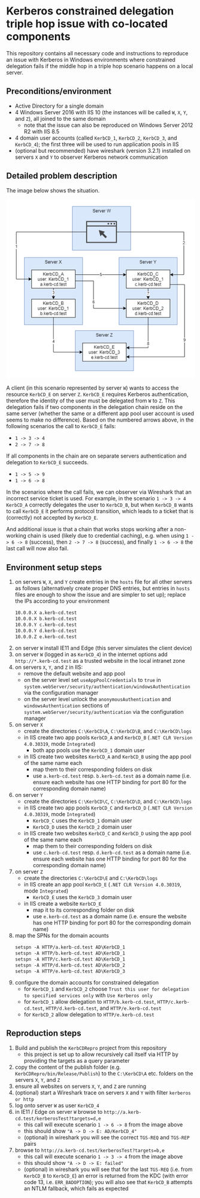 # Kerberos constrained delegation triple hop issue with co-located components

This repository contains all necessary code and instructions to reproduce an issue with Kerberos in Windows environments where constrained delegation fails if the middle hop in a triple hop scenario happens on a local server.

## Preconditions/environment

- Active Directory for a single domain
- 4 Windows Server 2016 with IIS 10 (the instances will be called `W`, `X`, `Y`, and `Z`), all joined to the same domain
  - note that the issue can also be reproduced on Windows Server 2012 R2 with IIS 8.5
- 4 domain user accounts (called `KerbCD_1`, `KerbCD_2`, `KerbCD_3`, and `KerbCD_4`); the first three will be used to run application pools in IIS
- (optional but recommended) have wireshark (version 3.2.1) installed on servers `X` and `Y` to observer Kerberos network communication

## Detailed problem description

The image below shows the situation.

![Kerberos Constrained Delegation triple hop issue](/image.png?raw=true)

A client (in this scenario represented by server `W`) wants to access the resource `KerbCD_E` on server `Z`. `KerbCD_E` requires Kerberos authentication, therefore the identity of the user must be delegated from `W` to `Z`. This delegation fails if two components in the delegation chain reside on the same server (whether the same or a different app pool user account is used seems to make no difference). Based on the numbered arrows above, in the following scenarios the call to `KerbCD_E` fails:

- `1 -> 3 -> 4`
- `2 -> 7 -> 8`

If all components in the chain are on separate servers authentication and delegation to `KerbCD_E` succeeds.

- `1 -> 5 -> 9`
- `1 -> 6 -> 8`

In the scenarios where the call fails, we can observer via Wireshark that an incorrect service ticket is used. For example, in the scenario `1 -> 3 -> 4` `KerbCD_A` correctly delegates the user to `KerbCD_B`, but when `KerbCD_B` wants to call `KerbCD_E` it performs protocol transition, which leads to a ticket that is (correctly) not accepted by `KerbCD_E`.

And additional issue is that a chain that works stops working after a non-working chain is used (likely due to credential caching), e.g. when using `1 -> 6 -> 8` (success), then `2 -> 7 -> 8` (success), and finally `1 -> 6 -> 8` the last call will now also fail.

## Environment setup steps

1. on servers `W`, `X`, and `Y` create entries in the `hosts` file for all other servers as follows (alternatively create proper DNS entries, but entries in `hosts` files are enough to show the issue and are simpler to set up); replace the IPs according to your environment
    ```
    10.0.0.X a.kerb-cd.test
    10.0.0.X b.kerb-cd.test
    10.0.0.Y c.kerb-cd.test
    10.0.0.Y d.kerb-cd.test
    10.0.0.Z e.kerb-cd.test
    ```
1. on server `W` install IE11 and Edge (this server simulates the client device)
1. on server `W` (logged in as `KerbCD_4`) in the internet options add `http://*.kerb-cd.test` as a trusted website in the local intranet zone
1. on servers `X`, `Y`, and `Z` in IIS:
    - remove the default website and app pool
    - on the server level set `useAppPoolCredentials` to `true` in `system.webServer/security/authentication/windowsAuthentication` via the configuration manager
    - on the server level unlock the `anonymousAuthentication` and `windowsAuthentication` sections of `system.webServer/security/authentication` via the configuration manager
1. on server `X`
    - create the directories `C:\KerbCD\A`, `C:\KerbCD\B`, and `C:\KerbCD\logs`
    - in IIS create two app pools `KerbCD_A` and `KerbCD_B` (`.NET CLR Version 4.0.30319`, mode `Integrated`)
        - both app pools use the `KerbCD_1` domain user
    - in IIS create two websites `KerbCD_A` and `KerbCD_B` using the app pool of the same name each
        - map them to their corresponding folders on disk
        - use `a.kerb-cd.test` resp. `b.kerb-cd.test` as a domain name (i.e. ensure each website has one HTTP binding for port 80 for the corresponding domain name)
1. on server `Y`
    - create the directories `C:\KerbCD\C`, `C:\KerbCD\D`, and `C:\KerbCD\logs`
    - in IIS create two app pools `KerbCD_C` and `KerbCD_D` (`.NET CLR Version 4.0.30319`, mode `Integrated`)
        - `KerbCD_C` uses the `KerbCD_1` domain user
        - `KerbCD_D` uses the `KerbCD_2` domain user
    - in IIS create two websites `KerbCD_C` and `KerbCD_D` using the app pool of the same name each
        - map them to their corresponding folders on disk
        - use `c.kerb-cd.test` resp. `d.kerb-cd.test` as a domain name (i.e. ensure each website has one HTTP binding for port 80 for the corresponding domain name)
1. on server `Z`
    - create the directories `C:\KerbCD\E` and `C:\KerbCD\logs`
    - in IIS create an app pool `KerbCD_E` (`.NET CLR Version 4.0.30319`, mode `Integrated`)
        - `KerbCD_E` uses the `KerbCD_3` domain user
    - in IIS create a website `KerbCD_E`
        - map it to its corresponding folder on disk
        - use `e.kerb-cd.test` as a domain name (i.e. ensure the website has one HTTP binding for port 80 for the corresponding domain name)
1. map the SPNs for the domain acounts
    ```
    setspn -A HTTP/a.kerb-cd.test AD\KerbCD_1
    setspn -A HTTP/b.kerb-cd.test AD\KerbCD_1
    setspn -A HTTP/c.kerb-cd.test AD\KerbCD_1
    setspn -A HTTP/d.kerb-cd.test AD\KerbCD_2
    setspn -A HTTP/e.kerb-cd.test AD\KerbCD_3
    ```
1. configure the domain accounts for constrained delegation
    - for `KerbCD_1` and `KerbCD_2` choose `Trust this user for delegation to specified services only` with `Use Kerberos only`
    - for `KerbCD_1` allow delegation to `HTTP/b.kerb-cd.test`, `HTTP/c.kerb-cd.test`, `HTTP/d.kerb-cd.test`, and `HTTP/e.kerb-cd.test`
    - for `KerbCD_2` allow delegation to `HTTP/e.kerb-cd.test`

## Reproduction steps

1. Build and publish the `KerbCDRepro` project from this repository
    - this project is set up to allow recursively call itself via HTTP by providing the targets as a query parameter
1. copy the content of the publish folder (e.g. `KerbCDRepro/bin/Release/Publish`) to the `C:\KerbCD\A` etc. folders on the servers `X`, `Y`, and `Z`
1. ensure all websites on servers `X`, `Y`, and `Z` are running
1. (optional) start a Wireshark trace on servers `X` and `Y` with filter `kerberos or http`
1. log onto server `W` as user `KerbCD_4`
1. in IE11 / Edge on server `W` browse to `http://a.kerb-cd.test/kerberosTest?targets=d,e`
    - this call will execute scenario `1 -> 6 -> 8` from the image above
    - this should show `"A -> D -> E: AD/KerbCD_4"`
    - (optional) in wireshark you will see the correct `TGS-REQ` and `TGS-REP` pairs
1. browse to `http://a.kerb-cd.test/kerberosTest?targets=b,e`
    - this call will execute scenario `1 -> 3 -> 4` from the image above
    - this should show `"A -> D -> E: failed"`
    - (optional) in wireshark you will see that for the last `TGS-REQ` (i.e. from `KerbCD_B` to `KerbCD_E`) an error is returned from the KDC (with error code 13, i.e. `ERR_BADOPTION`); you will also see that `KerbCD_B` attempts an NTLM fallback, which fails as expected
